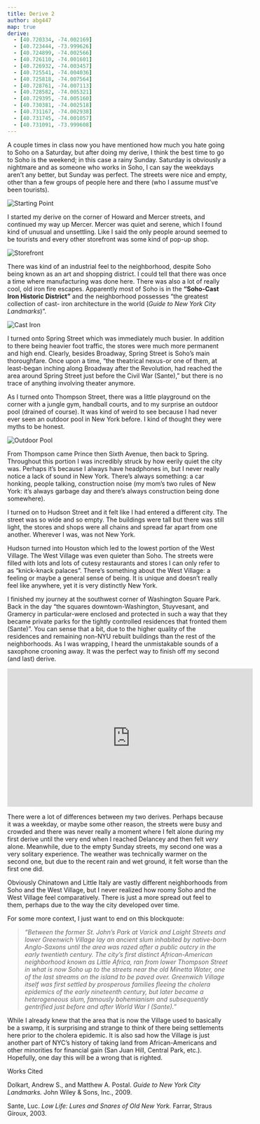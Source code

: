 ```yaml
---
title: Derive 2
author: abg447
map: true
derive:
  - [40.720334, -74.002169]
  - [40.723444, -73.999626]
  - [40.724899, -74.002566]
  - [40.726110, -74.001601]
  - [40.726932, -74.003457]
  - [40.725541, -74.004036]
  - [40.725818, -74.007564]
  - [40.728761, -74.007113]
  - [40.728582, -74.005321]
  - [40.729395, -74.005160]
  - [40.730381, -74.002518]
  - [40.731167, -74.002938]
  - [40.731745, -74.001057]
  - [40.731091, -73.999608]
---
```


A couple times in class now you have mentioned how much you hate going to Soho on a Saturday, but after doing my derive, I think the best time to go to Soho is the weekend; in this case a rainy Sunday. Saturday is obviously a nightmare and as someone who works in Soho, I can say the weekdays aren’t any better, but Sunday was perfect. The streets were nice and empty, other than a few groups of people here and there (who I assume must’ve been tourists).

![Starting Point](https://imgur.com/IB5Ggdo.jpg)

I started my derive on the corner of Howard and Mercer streets, and continued my way up Mercer. Mercer was quiet and serene, which I found kind of unusual and unsettling. Like I said the only people around seemed to be tourists and every other storefront was some kind of pop-up shop.

![Storefront](https://imgur.com/62yGoe8.jpg)

There was kind of an industrial feel to the neighborhood, despite Soho being known as an art and shopping district. I could tell that there was once a time where manufacturing was done here. There was also a lot of really cool, old iron fire escapes. Apparently most of Soho is in the **“Soho-Cast Iron Historic District”** and the neighborhood possesses “the greatest collection of cast- iron architecture in the world (_Guide to New York City Landmarks_)”.

![Cast Iron](https://imgur.com/GDUp2O8.jpg)

I turned onto Spring Street which was immediately much busier. In addition to there being heavier foot traffic, the stores were much more permanent and high end. Clearly, besides Broadway, Spring Street is Soho’s main thoroughfare. Once upon a time, “the theatrical nexus-or one of them, at least-began inching along Broadway after the Revolution, had reached the area around Spring Street just before the Civil War (Sante),” but there is no trace of anything involving theater anymore.

As I turned onto Thompson Street, there was a little playground on the corner with a jungle gym, handball courts, and to my surprise an outdoor pool (drained of course). It was kind of weird to see because I had never ever seen an outdoor pool in New York before. I kind of thought they were myths to be honest.

![Outdoor Pool](https://imgur.com/PLfB5z6.jpg)

From Thompson came Prince then Sixth Avenue, then back to Spring. Throughout this portion I was incredibly struck by how eerily quiet the city was. Perhaps it’s because I always have headphones in, but I never really notice a lack of sound in New York. There’s always something: a car honking, people talking, construction noise (my mom’s two rules of New York: it’s always garbage day and there’s always construction being done somewhere).

I turned on to Hudson Street and it felt like I had entered a different city. The street was so wide and so empty. The buildings were tall but there was still light, the stores and shops were all chains and spread far apart from one another. Wherever I was, was not New York.

Hudson turned into Houston which led to the lowest portion of the West Village. The West Village was even quieter than Soho. The streets were filled with lots and lots of cutesy restaurants and stores I can only refer to as “knick-knack palaces”. There’s something about the West Village: a feeling or maybe a general sense of being. It is unique and doesn’t really feel like anywhere, yet it is very distinctly New York.

I finished my journey at the southwest corner of Washington Square Park. Back in the day “the squares downtown-Washington, Stuyvesant, and Gramercy in particular-were enclosed and protected in such a way that they became private parks for the tightly controlled residences that fronted them (Sante)”. You can sense that a bit, due to the higher quality of the residences and remaining non-NYU rebuilt buildings than the rest of the neighborhoods. As I was wrapping, I heard the unmistakable sounds of a saxophone crooning away. It was the perfect way to finish off my second (and last) derive.

<div class="embed-responsive embed-responsive-16by9">

<iframe width="560" height="315" src="https://www.youtube.com/embed/hjcTDyMYmFw" frameborder="0" allow="autoplay; encrypted-media" allowfullscreen></iframe>

</div>

There were a lot of differences between my two derives. Perhaps because it was a weekday, or maybe some other reason, the streets were busy and crowded and there was never really a moment where I felt alone during my first derive until the very end when I reached Delancey and then felt _very_ alone. Meanwhile, due to the empty Sunday streets, my second one was a very solitary experience. The weather was technically warmer on the second one, but due to the recent rain and wet ground, it felt worse than the first one did.

Obviously Chinatown and Little Italy are vastly different neighborhoods from Soho and the West Village, but I never realized how roomy Soho and the West Village feel comparatively. There is just a more spread out feel to them, perhaps due to the way the city developed over time.

For some more context, I just want to end on this blockquote:

>_“Between the former St. John’s Park at Varick and Laight Streets and lower Greenwich Village lay an ancient slum inhabited by native-born Anglo-Saxons until the area was razed after a public outcry in the early twentieth century. The city’s first distinct African-American neighborhood known as Little Africa, ran from lower Thompson Street in what is now Soho up to the streets near the old Minetta Water, one of the last streams on the island to be paved over. Greenwich Village itself was first settled by prosperous families fleeing the cholera epidemics of the early nineteenth century, but later became a heterogeneous slum, famously bohemianism and subsequently gentrified just before and after World War I (Sante).”_

While I already knew that the area that is now the Village used to basically be a swamp, it is surprising and strange to think of there being settlements here prior to the cholera epidemic. It is also sad how the Village is just another part of NYC’s history of taking land from African-Americans and other minorities for financial gain (San Juan Hill, Central Park, etc.). Hopefully, one day this will be a wrong that is righted.

Works Cited

Dolkart, Andrew S., and Matthew A. Postal. _Guide to New York City Landmarks._ John Wiley & Sons, Inc., 2009.

Sante, Luc. _Low Life: Lures and Snares of Old New York._ Farrar, Straus Giroux, 2003.
